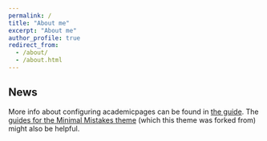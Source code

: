 ```yaml
---
permalink: /
title: "About me"
excerpt: "About me"
author_profile: true
redirect_from: 
  - /about/
  - /about.html
---
```





News
------
More info about configuring academicpages can be found in [the guide](https://academicpages.github.io/markdown/). The [guides for the Minimal Mistakes theme](https://mmistakes.github.io/minimal-mistakes/docs/configuration/) (which this theme was forked from) might also be helpful.
